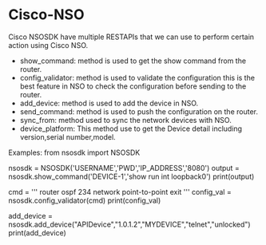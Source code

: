 # Cisco-NSO
Cisco NSOSDK have multiple RESTAPIs that we can use to perform certain action using Cisco NSO.
- show_command: method is used to get the show command from the router.
- config_validator: method is used to validate the configuration this is the best feature in NSO to check the configuration before sending to the router. 
- add_device: method is used to add the device in NSO.
- send_command:  method is used to push the configuration on the router.
- sync_from: method used to sync the network devices with NSO.
- device_platform: This method use to get the Device detail including version,serial number,model.

Examples: 
from nsosdk import NSOSDK

nsosdk = NSOSDK('USERNAME','PWD','IP_ADDRESS','8080')
output = nsosdk.show_command('DEVICE-1','show run int loopback0')
print(output)

cmd = '''
router ospf 234
 network point-to-point
exit
'''
config_val = nsosdk.config_validator(cmd)
print(config_val)

add_device = nsosdk.add_device("APIDevice","1.0.1.2","MYDEVICE","telnet","unlocked")
print(add_device)
